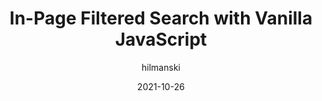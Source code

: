 ---
author: hilmanski
date: 2021-10-26
publisher: css
tags:
  - javascript
target_url: https://css-tricks.com/in-page-filtered-search-with-vanilla-javascript/
title: In-Page Filtered Search with Vanilla JavaScript
---